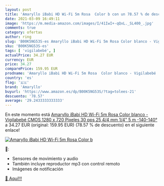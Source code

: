 ```yaml
---
layout: post
title: 'Amaryllo iBabi HD Wi-Fi 5m Rosa  Color b con un 78.57 % de descuento'
date: 2021-03-09 16:49:11
image: 'https://m.media-amazon.com/images/I/41IwI+-qQxL._SL400_.jpg'
comments: true
category: ofertas
author: ring
slug: 'B00K5NG53S-es Amaryllo iBabi HD Wi-Fi 5m Rosa Color blanco - Vigilabebé...'
sku: 'B00K5NG53S-es'
tags: [ 'vigilabebé', ]
actualPrice: 34.27 EUR
currency: EUR
price: 34.27
comparePrice: 159.95 EUR
prodname: 'Amaryllo iBabi HD Wi-Fi 5m Rosa  Color blanco - Vigilabebé  CMOS  1280 x 720 Pixeles  30 pps  25 4/4 mm  1/4"   5 m  -140-140° '
country: 'es'
flag: '🇪🇸'
brand: 'Amaryllo'
buyurl: 'https://www.amazon.es/dp/B00K5NG53S/?tag=tolees-21'
descuento: '78.57'
average: '29.2433333333333'
---
```


En este momento está [Amaryllo iBabi HD Wi-Fi 5m Rosa  Color blanco - Vigilabebé  CMOS  1280 x 720 Pixeles  30 pps  25 4/4 mm  1/4"   5 m  -140-140° ](https://www.amazon.es/dp/B00K5NG53S/?tag=tolees-21) a 34.27 EUR (original: 159.95 EUR) (78.57 %  de descuento) en el siguiente enlace!

[![Amaryllo iBabi HD Wi-Fi 5m Rosa  Color b](https://m.media-amazon.com/images/I/41IwI+-qQxL._SL400_.jpg)](https://www.amazon.es/dp/B00K5NG53S/?tag=tolees-21)

🔎:

- Sensores de movimiento y audio
- También incluye reproductor mp3 con control remoto
- Imágenes de notificación

[🛒 Aquí!!!](https://www.amazon.es/dp/B00K5NG53S/?tag=tolees-21)
